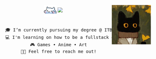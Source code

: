 <div align="center">
<img src="img\cat.gif" align="center" height="40" />
<img src="img\cat.jpg" width="25%" align="right" />
<img src="https://readme-typing-svg.demolab.com?font=Inconsolata&weight=500&size=50&duration=4000&pause=300&color=A7A459&center=true&vCenter=true&multiline=true&repeat=false&random=false&width=1300&height=140&lines=Hello+all!;I'm+Grace%2C+an+Informatics+Engineering+student+%E2%9C%A9" width="70%" />
<br><br>
<pre>
    🎓 I’m currently pursuing my degree @ ITB
    💻 I'm learning on how to be a fullstack developer
    🎮 Games • Anime • Art
    🙌🏻 Feel free to reach me out!
</pre>
</div>